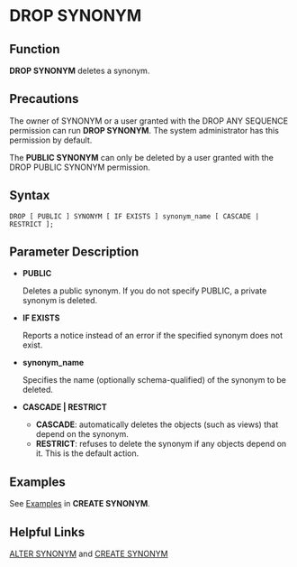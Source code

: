 # DROP SYNONYM<a name="EN-US_TOPIC_0289900036"></a>

## Function<a name="en-us_topic_0283137394_en-us_topic_0237122151_en-us_topic_0059778429_s99b7590244bd4c1ab904f72cfc2cc9a0"></a>

**DROP SYNONYM**  deletes a synonym.

## Precautions<a name="en-us_topic_0283137394_en-us_topic_0237122151_en-us_topic_0059778429_s930f5a4f83c6409d88e8b3f1cb94b164"></a>

The owner of SYNONYM or a user granted with the DROP ANY SEQUENCE permission can run **DROP SYNONYM**. The system administrator has this permission by default.

The **PUBLIC SYNONYM** can only be deleted by a user granted with the DROP PUBLIC SYNONYM permission.

## Syntax<a name="en-us_topic_0283137394_en-us_topic_0237122151_en-us_topic_0059778429_s9b11702dc40d417f95cd9eec3970b4d1"></a>

```
DROP [ PUBLIC ] SYNONYM [ IF EXISTS ] synonym_name [ CASCADE | RESTRICT ];
```

## Parameter Description<a name="en-us_topic_0283137394_en-us_topic_0237122151_en-us_topic_0059778429_sb1cba40c50ea4d648126cedd1ac258ff"></a>

-   **PUBLIC**

    Deletes a public synonym. If you do not specify PUBLIC, a private synonym is deleted.

-   **IF EXISTS**

    Reports a notice instead of an error if the specified synonym does not exist.

-   **synonym\_name**

    Specifies the name \(optionally schema-qualified\) of the synonym to be deleted.

-   **CASCADE | RESTRICT**
    -   **CASCADE**: automatically deletes the objects \(such as views\) that depend on the synonym.
    -   **RESTRICT**: refuses to delete the synonym if any objects depend on it. This is the default action.


## Examples<a name="en-us_topic_0283137394_en-us_topic_0237122151_en-us_topic_0059778429_s029ee990ffb541b389848c4b246ecfcb"></a>

See  [Examples](create-synonym.md#en-us_topic_0283136599_en-us_topic_0237122116_section1853433744413)  in  **CREATE SYNONYM**.

## Helpful Links<a name="en-us_topic_0283137394_en-us_topic_0237122151_en-us_topic_0059778429_sc10e825d28c44222b38ad09aeaa385d2"></a>

[ALTER SYNONYM](alter-synonym.md)  and  [CREATE SYNONYM](create-synonym.md)

